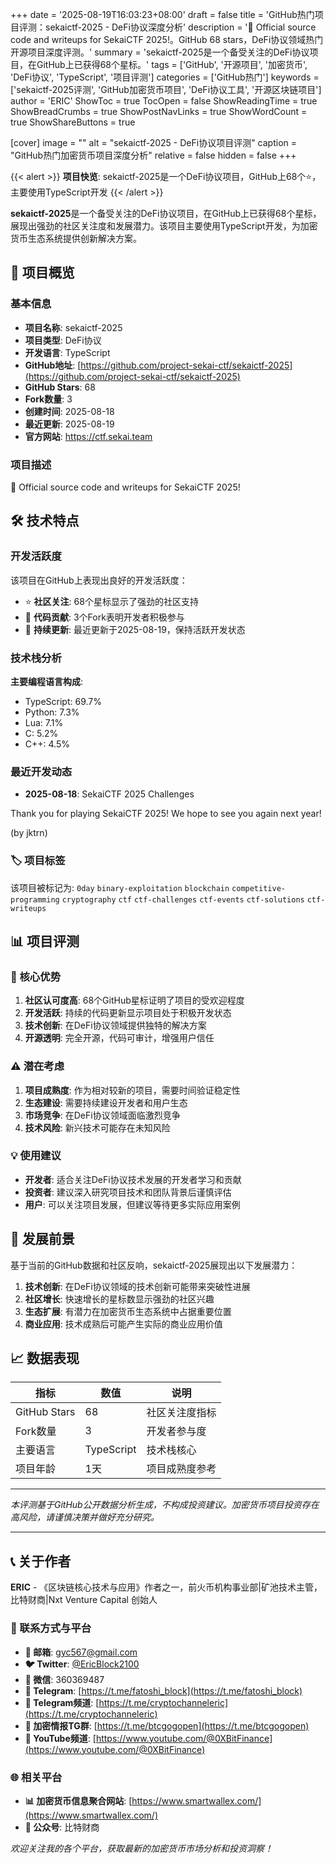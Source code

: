 +++
date = '2025-08-19T16:03:23+08:00'
draft = false
title = 'GitHub热门项目评测：sekaictf-2025 - DeFi协议深度分析'
description = '🎵 Official source code and writeups for SekaiCTF 2025!。GitHub 68 stars，DeFi协议领域热门开源项目深度评测。'
summary = 'sekaictf-2025是一个备受关注的DeFi协议项目，在GitHub上已获得68个星标。'
tags = ['GitHub', '开源项目', '加密货币', 'DeFi协议', 'TypeScript', '项目评测']
categories = ['GitHub热门']
keywords = ['sekaictf-2025评测', 'GitHub加密货币项目', 'DeFi协议工具', '开源区块链项目']
author = 'ERIC'
ShowToc = true
TocOpen = false
ShowReadingTime = true
ShowBreadCrumbs = true
ShowPostNavLinks = true
ShowWordCount = true
ShowShareButtons = true

[cover]
image = ""
alt = "sekaictf-2025 - DeFi协议项目评测"
caption = "GitHub热门加密货币项目深度分析"
relative = false
hidden = false
+++

{{< alert >}}
**项目快览**: sekaictf-2025是一个DeFi协议项目，GitHub上68个⭐，主要使用TypeScript开发
{{< /alert >}}

**sekaictf-2025**是一个备受关注的DeFi协议项目，在GitHub上已获得68个星标，展现出强劲的社区关注度和发展潜力。该项目主要使用TypeScript开发，为加密货币生态系统提供创新解决方案。

## 🎯 项目概览

### 基本信息
- **项目名称**: sekaictf-2025
- **项目类型**: DeFi协议
- **开发语言**: TypeScript
- **GitHub地址**: [https://github.com/project-sekai-ctf/sekaictf-2025](https://github.com/project-sekai-ctf/sekaictf-2025)
- **GitHub Stars**: 68
- **Fork数量**: 3
- **创建时间**: 2025-08-18
- **最近更新**: 2025-08-19
- **官方网站**: https://ctf.sekai.team

### 项目描述
🎵 Official source code and writeups for SekaiCTF 2025!

## 🛠️ 技术特点

### 开发活跃度
该项目在GitHub上表现出良好的开发活跃度：
- ⭐ **社区关注**: 68个星标显示了强劲的社区支持
- 🔄 **代码贡献**: 3个Fork表明开发者积极参与
- 📅 **持续更新**: 最近更新于2025-08-19，保持活跃开发状态

### 技术栈分析

**主要编程语言构成**:
- TypeScript: 69.7%
- Python: 7.3%
- Lua: 7.1%
- C: 5.2%
- C++: 4.5%


### 最近开发动态
- **2025-08-18**: SekaiCTF 2025 Challenges

Thank you for playing SekaiCTF 2025! We hope to see you again next year!

 (by jktrn)


### 🏷️ 项目标签
该项目被标记为: `0day` `binary-exploitation` `blockchain` `competitive-programming` `cryptography` `ctf` `ctf-challenges` `ctf-events` `ctf-solutions` `ctf-writeups`


## 📊 项目评测

### 🎯 核心优势
1. **社区认可度高**: 68个GitHub星标证明了项目的受欢迎程度
2. **开发活跃**: 持续的代码更新显示项目处于积极开发状态
3. **技术创新**: 在DeFi协议领域提供独特的解决方案
4. **开源透明**: 完全开源，代码可审计，增强用户信任

### ⚠️ 潜在考虑
1. **项目成熟度**: 作为相对较新的项目，需要时间验证稳定性
2. **生态建设**: 需要持续建设开发者和用户生态
3. **市场竞争**: 在DeFi协议领域面临激烈竞争
4. **技术风险**: 新兴技术可能存在未知风险

### 💡 使用建议
- **开发者**: 适合关注DeFi协议技术发展的开发者学习和贡献
- **投资者**: 建议深入研究项目技术和团队背景后谨慎评估
- **用户**: 可以关注项目发展，但建议等待更多实际应用案例

## 🔮 发展前景

基于当前的GitHub数据和社区反响，sekaictf-2025展现出以下发展潜力：

1. **技术创新**: 在DeFi协议领域的技术创新可能带来突破性进展
2. **社区增长**: 快速增长的星标数显示强劲的社区兴趣
3. **生态扩展**: 有潜力在加密货币生态系统中占据重要位置
4. **商业应用**: 技术成熟后可能产生实际的商业应用价值

## 📈 数据表现

| 指标 | 数值 | 说明 |
|------|------|------|
| GitHub Stars | 68 | 社区关注度指标 |
| Fork数量 | 3 | 开发者参与度 |
| 主要语言 | TypeScript | 技术栈核心 |
| 项目年龄 | 1天 | 项目成熟度参考 |

---

*本评测基于GitHub公开数据分析生成，不构成投资建议。加密货币项目投资存在高风险，请谨慎决策并做好充分研究。*

---

## 📞 关于作者

**ERIC** - 《区块链核心技术与应用》作者之一，前火币机构事业部|矿池技术主管，比特财商|Nxt Venture Capital 创始人

### 🔗 联系方式与平台

- **📧 邮箱**: [gyc567@gmail.com](mailto:gyc567@gmail.com)
- **🐦 Twitter**: [@EricBlock2100](https://twitter.com/EricBlock2100)
- **💬 微信**: 360369487
- **📱 Telegram**: [https://t.me/fatoshi_block](https://t.me/fatoshi_block)
- **📢 Telegram频道**: [https://t.me/cryptochanneleric](https://t.me/cryptochanneleric)
- **👥 加密情报TG群**: [https://t.me/btcgogopen](https://t.me/btcgogopen)
- **🎥 YouTube频道**: [https://www.youtube.com/@0XBitFinance](https://www.youtube.com/@0XBitFinance)

### 🌐 相关平台

- **📊 加密货币信息聚合网站**: [https://www.smartwallex.com/](https://www.smartwallex.com/)
- **📖 公众号**: 比特财商

*欢迎关注我的各个平台，获取最新的加密货币市场分析和投资洞察！*
